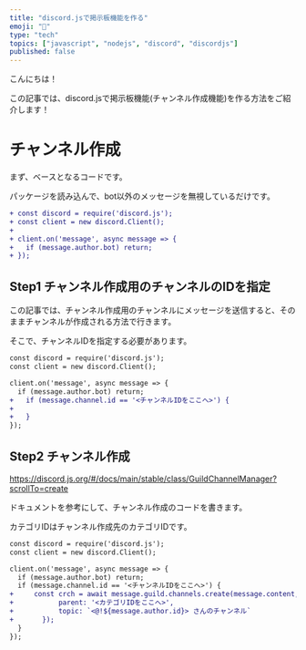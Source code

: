 ```yaml
---
title: "discord.jsで掲示板機能を作る"
emoji: "📌"
type: "tech"
topics: ["javascript", "nodejs", "discord", "discordjs"]
published: false
---
```


こんにちは！

この記事では、discord.jsで掲示板機能(チャンネル作成機能)を作る方法をご紹介します！

# チャンネル作成

まず、ベースとなるコードです。

パッケージを読み込んで、bot以外のメッセージを無視しているだけです。

```diff js
+ const discord = require('discord.js');
+ const client = new discord.Client();
+ 
+ client.on('message', async message => {
+ 	if (message.author.bot) return;
+ });
```

## Step1 チャンネル作成用のチャンネルのIDを指定

この記事では、チャンネル作成用のチャンネルにメッセージを送信すると、そのままチャンネルが作成される方法で行きます。

そこで、チャンネルIDを指定する必要があります。

```diff js
const discord = require('discord.js');
const client = new discord.Client();

client.on('message', async message => {
  if (message.author.bot) return;
+   if (message.channel.id == '<チャンネルIDをここへ>') {
+   
+   }
});
```

## Step2 チャンネル作成

https://discord.js.org/#/docs/main/stable/class/GuildChannelManager?scrollTo=create

ドキュメントを参考にして、チャンネル作成のコードを書きます。

カテゴリIDはチャンネル作成先のカテゴリIDです。

```diff js
const discord = require('discord.js');
const client = new discord.Client();

client.on('message', async message => {
  if (message.author.bot) return;
  if (message.channel.id == '<チャンネルIDをここへ>') {
+     const crch = await message.guild.channels.create(message.content, {
+ 			parent: '<カテゴリIDをここへ>',
+ 			topic: `<@!${message.author.id}> さんのチャンネル`
+ 		});
  }
});
```
